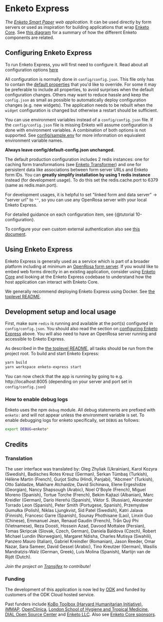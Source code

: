 # Enketo Express

_The [Enketo Smart Paper](https://enketo.org) web application._ It can be used directly by form servers or used as inspiration for building applications that wrap [Enketo Core](https://github.com/enketo/enketo/packages/enketo-core). See [this diagram](https://enketo.org/develop/) for a summary of how the different Enketo components are related.

## Configuring Enketo Express

To run Enketo Express, you will first need to configure it. Read about all configuration options [here](./tutorials/10-configure.md)

All configuration is normally done in `config/config.json`. This file only has to contain the [default properties](./config/default-config.json) that you'd like to override. For some it may be preferable to include all properties, to avoid surprises when the default configuration changes. Others may want to reduce hassle and keep the `config.json` as small as possible to automatically deploy configuration changes (e.g. new widgets). The application needs to be rebuilt when the `widget` configuration is changed but otherwise a restart should be sufficient.

You can use environment variables instead of a `config/config.json` file. If the `config/config.json` file is missing Enketo will assume configuration is done with environment variables. A combination of both options is not supported. See [config/sample.env](./config/sample.env) for more information on equivalent environment variable names.

**Always leave config/default-config.json unchanged.**

The default production configuration includes 2 redis instances: one for caching form transformations (see [Enketo Transformer](../../packages/enketo-transformer)) and one for persistent data like associations between form server URLs and Enketo form IDs. You can **greatly simplify installation by using 1 redis instance** instead (for development usage). To do this set the redis.cache.port to 6379 (same as redis.main.port).

For development usages, it is helpful to set "linked form and data server" -> "server url" to `""`, so you can use any OpenRosa server with your local Enketo Express.

For detailed guidance on each configuration item, see {@tutorial 10-configuration}.

To configure your own custom external authentication also see [this document](https://github.com/enketo/enketo-express/blob/master/tutorials/30-authentication-and-security.md).

## Using Enketo Express

Enketo Express is generally used as a service which is part of a broader platform including at minimum an [OpenRosa form server](https://docs.getodk.org/openrosa/). If you would like to embed web forms directly in an existing application, consider using [Enketo Core](https://github.com/enketo/enketo/packages/enketo-core) and looking at the Enketo Express codebase to understand how the host application can interact with Enketo Core.

We generally recommend deploying Enketo Express using Docker. See [the toplevel README](../../#using-enketo-express).

## Development setup and local usage

First, make sure `redis` is running and available at the port(s) configured in `config/config.json`. You should also read the section on [configuring Enketo Express](./#configuring-enketo-express) above. You will also need to have an OpenRosa server running and accessible to Enketo Express.

As described in the [the toplevel README](./#using-enketo-express), all tasks should be run from the project root. To build and start Enketo Express:

```sh
yarn build
yarn workspace enketo-express start
```

You can now check that the app is running by going to e.g. http://localhost:8005 (depending on your server and port set in `config/config.json`)

### How to enable debug logs

Enketo uses the npm `debug` module. All debug statements are prefixed with `enketo:` and will not appear unless the environment variable is set. To enable debugging logs for enketo specifically, set `DEBUG` as follows:

```bash
export DEBUG=enketo*
```

## Credits

### Translation

The user interface was translated by: Oleg Zhyliak (Ukrainian), Karol Kozyra (Swedish), Badisches Rotes Kreuz (German), Serkan Tümbaş (Turkish), Hélène Martin (French), Gurjot Sidhu (Hindi, Panjabi), "Abcmen" (Turkish), Otto Saldadze, Makhare Atchaidze, David Sichinava, Elene Ergeshidze (Georgian), Nancy Shapsough (Arabic), Noel O'Boyle (French), Miguel Moreno (Spanish), Tortue Torche (French), Bekim Kajtazi (Albanian), Marc Kreidler (German), Darío Hereñú (Spanish), Viktor S. (Russian), Alexander Torrado Leon (Spanish), Peter Smith (Portugese, Spanish), Przemysław Gumułka (Polish), Niklas Ljungkvist, Sid Patel (Swedish), Katri Jalava (Finnish), Francesc Garre (Spanish), Sounay Phothisane (Lao), Linxin Guo (Chinese), Emmanuel Jean, Renaud Gaudin (French), Trần Quý Phi (Vietnamese), Reza Doosti, Hossein Azad, Davood Mottalee (Persian), Tomas Skripcak (Slovak, Czech, German), Daniela Baldova (Czech), Robert Michael Lundin (Norwegian), Margaret Ndisha, Charles Mutisya (Swahili), Panzero Mauro (Italian), Gabriel Kreindler (Romanian), Jason Reeder, Omar Nazar, Sara Sameer, David Gessel (Arabic), Tino Kreutzer (German), Wasilis Mandratzis-Walz (German, Greek), Luis Molina (Spanish), Martijn van de Rijdt (Dutch).

_Join the project on [Transifex](https://www.transifex.com/projects/p/enketo-express/) to contribute!_

### Funding

The development of this application is now led by [ODK](https://getodk.org) and funded by customers of the ODK Cloud hosted service.

Past funders include [KoBo Toolbox (Harvard Humanitarian Initiative)](http://www.kobotoolbox.org), [iMMAP](http://immap.org), [OpenClinica](https://openclinica.com), [London School of Hygiene and Tropical Medicine](https://opendatakit.lshtm.ac.uk/), [DIAL Open Source Center](https://www.osc.dial.community/) and [Enketo LLC](https://www.linkedin.com/company/enketo-llc). Also see [Enketo Core sponsors](https://github.com/enketo/enketo-core#sponsors).
